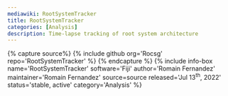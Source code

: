 ```yaml
---
mediawiki: RootSystemTracker
title: RootSystemTracker
categories: [Analysis]
description: Time-lapse tracking of root system architecture
---
```



{% capture source%}
{% include github org='Rocsg' repo='RootSystemTracker' %}
{% endcapture %}
{% include info-box name='RootSystemTracker' software='Fiji' author='Romain Fernandez' maintainer='Romain Fernandez' source=source released='Jul 13<sup>th</sup>, 2022' status='stable, active' category='Analysis' %}



